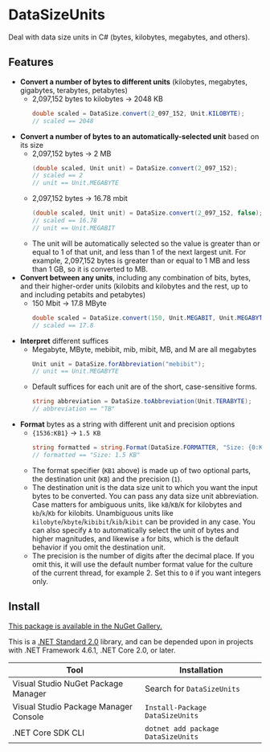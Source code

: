 # DataSizeUnits
Deal with data size units in C# (bytes, kilobytes, megabytes, and others).

## Features
- **Convert a number of bytes to different units** (kilobytes, megabytes, gigabytes, terabytes, petabytes)
	- 2,097,152 bytes to kilobytes → 2048 KB
        ```cs
        double scaled = DataSize.convert(2_097_152, Unit.KILOBYTE);
        // scaled == 2048
        ```
- **Convert a number of bytes to an automatically-selected unit** based on its size
 	- 2,097,152 bytes → 2 MB
        ```cs
        (double scaled, Unit unit) = DataSize.convert(2_097_152);
        // scaled == 2
        // unit == Unit.MEGABYTE
        ```
    - 2,097,152 bytes → 16.78 mbit
        ```cs
        (double scaled, Unit unit) = DataSize.convert(2_097_152, false);
        // scaled == 16.78
        // unit == Unit.MEGABIT
        ```
 	- The unit will be automatically selected so the value is greater than or equal to 1 of that unit, and less than 1 of the next largest unit. For example, 2,097,152 bytes is greater than or equal to 1 MB and less than 1 GB, so it is converted to MB.
- **Convert between any units**, including any combination of bits, bytes, and their higher-order units (kilobits and kilobytes and the rest, up to and including petabits and petabytes)
	- 150 Mbit → 17.8 MByte
        ```cs
        double scaled = DataSize.convert(150, Unit.MEGABIT, Unit.MEGABYTE);
        // scaled == 17.8
        ```
- **Interpret** different suffices
	- Megabyte, MByte, mebibit, mib, mibit, MB, and M are all megabytes
        ```cs
        Unit unit = DataSize.forAbbreviation("mebibit");
        // unit == Unit.MEGABYTE
        ```
	- Default suffices for each unit are of the short, case-sensitive forms.
        ```cs
        string abbreviation = DataSize.toAbbreviation(Unit.TERABYTE);
        // abbreviation == "TB"
        ```
- **Format** bytes as a string with different unit and precision options
	- `{1536:KB1}` → `1.5 KB`
        ```cs
        string formatted = string.Format(DataSize.FORMATTER, "Size: {0:KB1}", 1536);
        // formatted == "Size: 1.5 KB"
        ```
    - The format specifier (`KB1` above) is made up of two optional parts, the destination unit (`KB`) and the precision (`1`).
    - The destination unit is the data size unit to which you want the input bytes to be converted. You can pass any data size unit abbreviation. Case matters for ambiguous units, like `kB`/`KB`/`K` for kilobytes and `kb`/`k`/`Kb` for kilobits. Unambiguous units like `kilobyte`/`kbyte`/`kibibit`/`kib`/`kibit` can be provided in any case. You can also specify `A` to automatically select the unit of bytes and higher magnitudes, and likewise `a` for bits, which is the default behavior if you omit the destination unit.
    - The precision is the number of digits after the decimal place. If you omit this, it will use the default number format value for the culture of the current thread, for example 2. Set this to `0` if you want integers only.

## Install
[This package is available in the NuGet Gallery.](https://www.nuget.org/packages/DataSizeUnits/)

This is a [.NET Standard 2.0](https://dotnet.microsoft.com/platform/dotnet-standard#versions) library, and can be depended upon in projects with .NET Framework 4.6.1, .NET Core 2.0, or later.

|Tool|Installation|
|---|---|
|Visual Studio NuGet Package Manager|Search for `DataSizeUnits`|
|Visual Studio Package Manager Console|`Install-Package DataSizeUnits`|
|.NET Core SDK CLI|`dotnet add package DataSizeUnits`|
